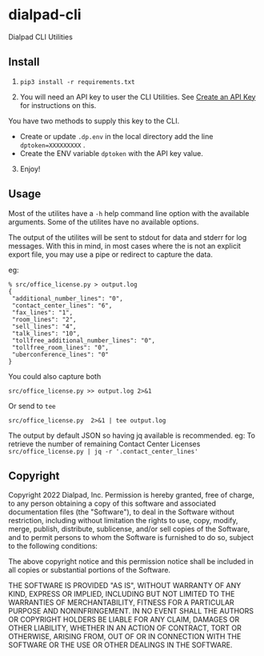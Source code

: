 # dialpad-cli
Dialpad CLI Utilities

## Install

1. `pip3 install -r requirements.txt`

2. You will need an API key to user the CLI Utilities. See [Create an API Key](https://help.dialpad.com/hc/en-us/articles/360019680532-Create-an-API-Key) for instructions on this.

You have two methods to supply this key to the CLI. 
- Create or update `.dp.env` in the local directory add the line `dptoken=XXXXXXXXX` .
- Create the ENV variable `dptoken` with the API key value.

3. Enjoy!

## Usage
Most of the utilites have a `-h` help command line option with the available arguments.
Some of the utilites have no available options.

The output of the utilites will be sent to stdout for data and stderr for
log messages. With this in mind, in most cases where the is not an explicit
export file, you may use a pipe or redirect to capture the data.

eg:
```shell
% src/office_license.py > output.log
{
 "additional_number_lines": "0", 
 "contact_center_lines": "6", 
 "fax_lines": "1", 
 "room_lines": "2", 
 "sell_lines": "4", 
 "talk_lines": "10", 
 "tollfree_additional_number_lines": "0", 
 "tollfree_room_lines": "0", 
 "uberconference_lines": "0"
}
```
You could also capture both 

`src/office_license.py >> output.log 2>&1` 

Or send to `tee`

`src/office_license.py  2>&1 | tee output.log`

The output by default JSON so having jq available is recommended.
eg: To retrieve the number of remaining Contact Center Licenses 
`src/office_license.py | jq -r '.contact_center_lines'`

## Copyright
Copyright 2022 Dialpad, Inc. Permission is hereby granted, free of charge, to
any person obtaining a copy of this software and associated documentation
files (the "Software"), to deal in the Software without restriction,
including without limitation the rights to use, copy, modify, merge, publish,
distribute, sublicense, and/or sell copies of the Software, and to permit
persons to whom the Software is furnished to do so, subject to the following
conditions:

The above copyright notice and this permission notice shall be included in all
copies or substantial portions of the Software.

THE SOFTWARE IS PROVIDED "AS IS", WITHOUT WARRANTY OF ANY KIND, EXPRESS OR
IMPLIED, INCLUDING BUT NOT LIMITED TO THE WARRANTIES OF MERCHANTABILITY,
FITNESS FOR A PARTICULAR PURPOSE AND NONINFRINGEMENT. IN NO EVENT SHALL THE
AUTHORS OR COPYRIGHT HOLDERS BE LIABLE FOR ANY CLAIM, DAMAGES OR OTHER
LIABILITY, WHETHER IN AN ACTION OF CONTRACT, TORT OR OTHERWISE, ARISING FROM,
OUT OF OR IN CONNECTION WITH THE SOFTWARE OR THE USE OR OTHER DEALINGS IN THE
SOFTWARE.


